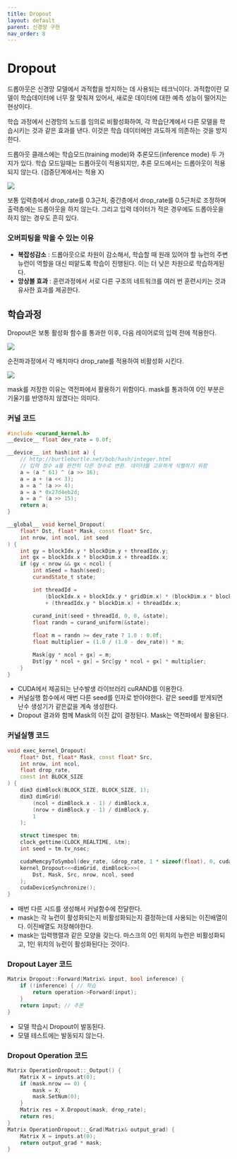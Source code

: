 ```yaml
---
title: Dropout
layout: default
parent: 신경망 구현
nav_order: 8
---
```


# Dropout

드롭아웃은 신경망 모델에서 과적합을 방지하는 데 사용되는 테크닉이다. 과적합이란 모델이 학습데이터에 너무 잘 맞춰져 있어서, 새로운 데이터에 대한 예측 성능이 떨어지는 현상이다.

학습 과정에서 신경망의 노드를 임의로 비활성화하여, 각 학습단계에서 다른 모델을 학습시키는 것과 같은 효과를 낸다. 이것은 학습 데이터에만 과도하게 의존하는 것을 방지한다.

드롭아웃 클래스에는 학습모드(training mode)와 추론모드(inference mode) 두 가지가 있다. 학습 모드일때는 드롭아웃이 적용되지만, 추론 모드에서는 드롭아웃이 적용되지 않는다. (검증단계에서는 적용 X)

![](../../assets/images/dnn/drop.png)

보통 입력층에서 drop_rate를 0.3근처, 중간층에서 drop_rate를 0.5근처로 조정하며 출력층에는 드롭아웃을 하지 않는다. 그리고 입력 데이터가 적은 경우에도 드롭아웃을 하지 않는 경우도 흔히 있다.



### 오버피팅을 막을 수 있는 이유

* **복잡성감소** : 드롭아웃으로 차원이 감소해서, 학습할 때 원래 있어야 할 뉴런의 주변 뉴런이 역할을 대신 떠맡도록 학습이 진행된다. 이는 더 낮은 차원으로 학습하게된다.
* **앙상블 효과** : 훈련과정에서 서로 다른 구조의 네트워크를 여러 번 훈련시키는 것과 유사한 효과를 제공한다.





## 학습과정

Dropout은 보통 활성화 함수를 통과한 이후, 다음 레이어로의 입력 전에 적용한다.

![](../../assets/images/dnn/drop2.png)

순전파과정에서 각 배치마다 drop_rate를 적용하여 비활성화 시킨다. 



![](../../assets/images/dnn/drop3.png)

mask를 저장한 이유는 역전파에서 활용하기 위함이다. mask를 통과하여 0인 부분은 기울기를 반영하지 않겠다는 의미다.



### 커널 코드

```c++
#include <curand_kernel.h>
__device__ float dev_rate = 0.0f;

__device__ int hash(int a) {
    // http://burtleburtle.net/bob/hash/integer.html
    // 입력 정수 a를 완전히 다른 정수로 변환. 데이터를 고유하게 식별하기 위함
    a = (a ^ 61) ^ (a >> 16);
    a = a + (a << 3);
    a = a ^ (a >> 4);
    a = a * 0x27d4eb2d;
    a = a ^ (a >> 15);
    return a;
}

__global__ void kernel_Dropout(
    float* Dst, float* Mask, const float* Src, 
    int nrow, int ncol, int seed
) {
    int gy = blockIdx.y * blockDim.y + threadIdx.y;
    int gx = blockIdx.x * blockDim.x + threadIdx.x;
    if (gy < nrow && gx < ncol) {
        int nSeed = hash(seed);
        curandState_t state;

        int threadId = 
            (blockIdx.x + blockIdx.y * gridDim.x) * (blockDim.x * blockDim.y) 
            + (threadIdx.y * blockDim.x) + threadIdx.x;
        
        curand_init(seed + threadId, 0, 0, &state);
        float randn = curand_uniform(&state);

        float m = randn >= dev_rate ? 1.0 : 0.0f;
        float multiplier = (1.0 / (1.0 - dev_rate)) * m;

        Mask[gy * ncol + gx] = m;
        Dst[gy * ncol + gx] = Src[gy * ncol + gx] * multiplier;
    }
}
```

* CUDA에서 제공되는 난수발생 라이브러리 cuRAND를 이용한다.
* 커널실행 함수에서 매번 다른 seed를 인자로 받아야한다. 같은 seed를 받게되면 난수 생성기가 같은값을 계속 생성한다.
* Dropout 결과와 함께 Mask의 이진 값이 결정된다. Mask는 역전파에서 활용된다.



### 커널실행 코드

```c++
void exec_kernel_Dropout(
    float* Dst, float* Mask, const float* Src, 
    int nrow, int ncol,
    float drop_rate,
    const int BLOCK_SIZE
) {
    dim3 dimBlock(BLOCK_SIZE, BLOCK_SIZE, 1);
    dim3 dimGrid(
        (ncol + dimBlock.x - 1) / dimBlock.x,
        (nrow + dimBlock.y - 1) / dimBlock.y,
        1
    );

    struct timespec tm;
    clock_gettime(CLOCK_REALTIME, &tm);
    int seed = tm.tv_nsec;

    cudaMemcpyToSymbol(dev_rate, &drop_rate, 1 * sizeof(float), 0, cudaMemcpyHostToDevice);
    kernel_Dropout<<<dimGrid, dimBlock>>>(
        Dst, Mask, Src, nrow, ncol, seed
    );
    cudaDeviceSynchronize();
}
```

* 매번 다른 시드를 생성해서 커널함수에 전달한다.
* mask는 각 뉴런이 활성화되는지 비활성화되는지 결정하는데 사용되는 이진배열이다. 이진배열도 저장해야한다.
* mask는 입력행렬과 같은 모양을 갖는다. 마스크의 0인 위치의 뉴런은 비활성화되고, 1인 위치의 뉴런이 활성화된다는 것이다. 





### Dropout Layer 코드

```c++
Matrix Dropout::Forward(Matrix& input, bool inference) {
    if (!inference) { // 학습
        return operation->Forward(input);
    }
    return input; // 추론
}
```

* 모델 학습시 Dropout이 발동된다.
* 모델 테스트에는 발동되지 않는다.





### Dropout Operation 코드

```c++
Matrix OperationDropout::_Output() {
    Matrix X = inputs.at(0);
    if (mask.nrow == 0) {
        mask = X;
        mask.SetNum(0);
    }
    Matrix res = X.Dropout(mask, drop_rate);
    return res;
}
Matrix OperationDropout::_Grad(Matrix& output_grad) {
    Matrix X = inputs.at(0);
    return output_grad * mask;
}
```

